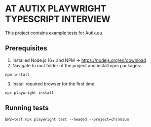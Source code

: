 # AT AUTIX PLAYWRIGHT TYPESCRIPT INTERVIEW

This project contains example tests for Autix.eu

## Prerequisites

1. Installed Node.js 16+ and NPM -> https://nodejs.org/en/download
2. Navigate to root folder of the project and install npm packages:

```shell 
npm install
```

3. Install required browser for the first time:

```shell 
npx playwright install
```

## Running tests

```shell
ENV=test npx playwright test --headed --project=chromium
```